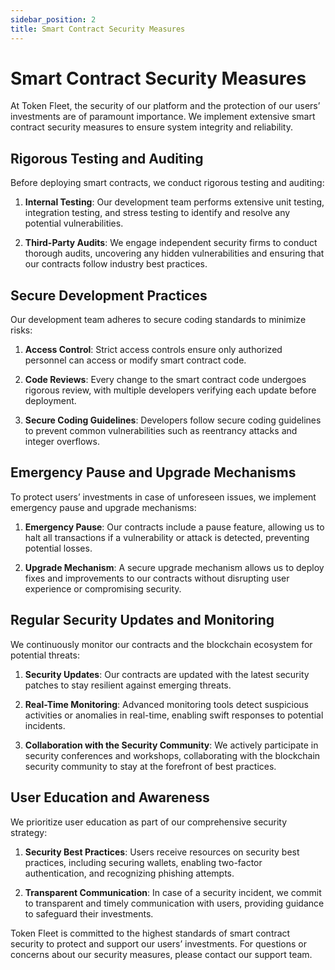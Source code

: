 ```yaml
---
sidebar_position: 2
title: Smart Contract Security Measures
---
```


# Smart Contract Security Measures

At Token Fleet, the security of our platform and the protection of our users’ investments are of paramount importance. We implement extensive smart contract security measures to ensure system integrity and reliability.

## Rigorous Testing and Auditing

Before deploying smart contracts, we conduct rigorous testing and auditing:

1. **Internal Testing**: Our development team performs extensive unit testing, integration testing, and stress testing to identify and resolve any potential vulnerabilities.

2. **Third-Party Audits**: We engage independent security firms to conduct thorough audits, uncovering any hidden vulnerabilities and ensuring that our contracts follow industry best practices.

## Secure Development Practices

Our development team adheres to secure coding standards to minimize risks:

1. **Access Control**: Strict access controls ensure only authorized personnel can access or modify smart contract code.

2. **Code Reviews**: Every change to the smart contract code undergoes rigorous review, with multiple developers verifying each update before deployment.

3. **Secure Coding Guidelines**: Developers follow secure coding guidelines to prevent common vulnerabilities such as reentrancy attacks and integer overflows.

## Emergency Pause and Upgrade Mechanisms

To protect users’ investments in case of unforeseen issues, we implement emergency pause and upgrade mechanisms:

1. **Emergency Pause**: Our contracts include a pause feature, allowing us to halt all transactions if a vulnerability or attack is detected, preventing potential losses.

2. **Upgrade Mechanism**: A secure upgrade mechanism allows us to deploy fixes and improvements to our contracts without disrupting user experience or compromising security.

## Regular Security Updates and Monitoring

We continuously monitor our contracts and the blockchain ecosystem for potential threats:

1. **Security Updates**: Our contracts are updated with the latest security patches to stay resilient against emerging threats.

2. **Real-Time Monitoring**: Advanced monitoring tools detect suspicious activities or anomalies in real-time, enabling swift responses to potential incidents.

3. **Collaboration with the Security Community**: We actively participate in security conferences and workshops, collaborating with the blockchain security community to stay at the forefront of best practices.

## User Education and Awareness

We prioritize user education as part of our comprehensive security strategy:

1. **Security Best Practices**: Users receive resources on security best practices, including securing wallets, enabling two-factor authentication, and recognizing phishing attempts.

2. **Transparent Communication**: In case of a security incident, we commit to transparent and timely communication with users, providing guidance to safeguard their investments.

Token Fleet is committed to the highest standards of smart contract security to protect and support our users’ investments. For questions or concerns about our security measures, please contact our support team.